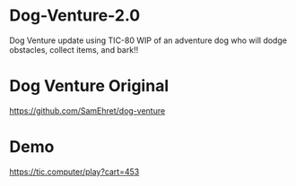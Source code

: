 # Dog-Venture-2.0
Dog Venture update using TIC-80
WIP of an adventure dog who will dodge obstacles, collect items, and bark!!

# Dog Venture Original
https://github.com/SamEhret/dog-venture

# Demo
https://tic.computer/play?cart=453
